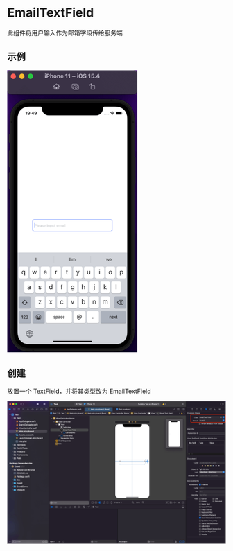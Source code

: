 # EmailTextField

<LastUpdated/>

此组件将用户输入作为邮箱字段传给服务端

## 示例

<img src="./../images/tfemail0.png" alt="drawing" width="300"/>

## 创建

放置一个 TextField，并将其类型改为 EmailTextField

![](./../images/tfemail1.png)